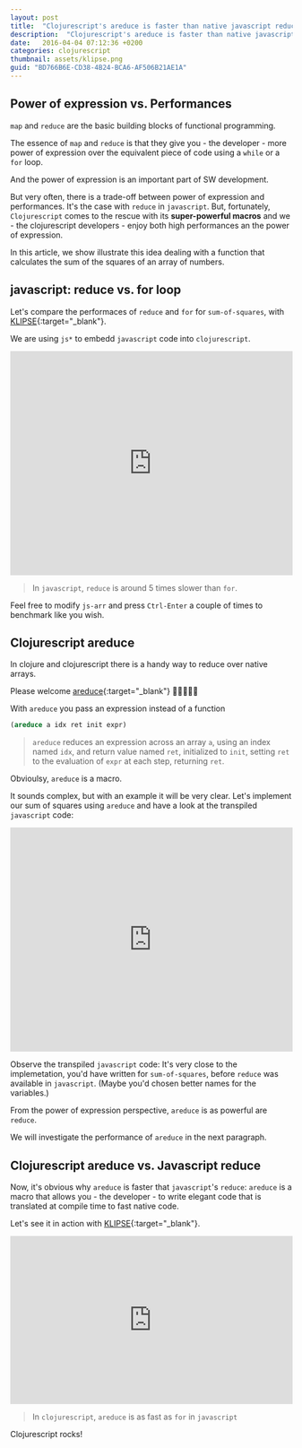 ```yaml
---
layout: post
title:  "Clojurescript's areduce is faster than native javascript reduce"
description:  "Clojurescript's areduce is faster than native javascript reduce"
date:   2016-04-04 07:12:36 +0200
categories: clojurescript
thumbnail: assets/klipse.png
guid: "BD766B6E-CD38-4B24-BCA6-AF506B21AE1A"
---
```



## Power of expression vs. Performances

`map` and `reduce` are the basic building blocks of functional programming.

The essence of `map` and `reduce` is that they give you - the developer - more power of expression over the equivalent piece of code using a `while` or a `for` loop.

And the power of expression is an important part of SW development.

But very often, there is a trade-off between power of expression and performances.
It's the case with `reduce` in `javascript`.
But, fortunately, `Clojurescript` comes to the rescue with its **super-powerful macros** and we - the clojurescript developers - enjoy both high performances an the power of expression.

In this article, we show illustrate this idea dealing with a function that calculates the sum of the squares of an array of numbers.

## javascript: reduce vs. for loop

Let's compare the performaces of `reduce` and `for` for `sum-of-squares`, with [KLIPSE][app-url-js]{:target="_blank"}.

We are using `js*` to embedd `javascript` code into `clojurescript`.


<iframe frameborder="0" width="100%" height="400px"
    src= 
    "http://app.klipse.tech/?eval_only=1&cljs_in=(def%20n%201000000)%0A(def%20js-arr%20(to-array%20(range%20n)))%0A%0A(defn%20sum-of-squares-reduce-js%20%5Barr%5D%0A%20%20(js*%20%22arr.reduce(function(res%2C%20val)%20%7Breturn%20res%20%2B%20val%20*%20val%3B%7D%2C%200)%22))%0A%0A%0A(defn%20sum-of-squares-for-js%20%5Barr%5D%0A%20%20(js*%20%0A%20%20%20%20%22var%20res%3D0%3B%0A%20%20%20%20%20for(var%20i%3D0%3B%20i%20%3C%20arr.length%3B%20i%2B%2B)%7B%0A%20%20%20%20%20%20%20res%20%3D%20res%20%2B%20arr%5Bi%5D%20*%20arr%5Bi%5D%3B%0A%20%20%20%20%20%7D%22)%0A%20%20(js*%20%22res%22))%0A%0A(with-out-str%20%0A%20%20%5B(time%20(sum-of-squares-reduce-js%20js-arr))%0A%20%20%20(time%20(sum-of-squares-for-js%20js-arr))%5D)%0A%0A">
    </iframe>


> In `javascript`, `reduce` is around 5 times slower than `for`.

Feel free to modify `js-arr` and press `Ctrl-Enter` a couple of times to benchmark like you wish.


## Clojurescript areduce

In clojure and clojurescript there is a handy way to reduce over native arrays.

Please welcome [areduce](https://clojuredocs.org/clojure.core/areduce){:target="_blank"} 👏👏👏👏👏

With `areduce` you pass an expression instead of a function

~~~clojure
(areduce a idx ret init expr)
~~~
> `areduce` reduces an expression across an array `a`, using an index named `idx`, and return value named `ret`, initialized to `init`, setting `ret` to the evaluation of `expr` at each step, returning `ret`.

Obvioulsy, `areduce` is a macro.

It sounds complex, but with an example it will be very clear.
Let's implement our sum of squares using `areduce` and have a look at the transpiled `javascript` code:

<iframe frameborder="0" width="100%" height="400px"
    src= 
    "http://app.klipse.tech/?js_only=1&cljs_in=(defn%20sum-of-squares-clj-areduce%20%5Bxs%5D%0A%20%20(areduce%20xs%20i%20ret%200%0A%20%20%20%20%20%20%20%20%20%20%20(%2B%20ret%20(*%20(aget%20xs%20i)%20(aget%20xs%20i)))))">
</iframe>

Observe the transpiled `javascript` code: It's very close to the implemetation, you'd have written for `sum-of-squares`, before `reduce` was available in `javascript`.
(Maybe you'd chosen better names for the variables.)

From the power of expression perspective, `areduce` is as powerful are `reduce`.

We will investigate the performance of `areduce` in the next paragraph.


## Clojurescript areduce vs. Javascript reduce

Now, it's obvious why `areduce` is faster that `javascript`'s `reduce`: `areduce` is a macro that allows you - the developer - to write elegant code that is translated at compile time to fast native code.


Let's see it in action with [KLIPSE][app-url-js]{:target="_blank"}.

<iframe frameborder="0" width="100%" height="300px"
    src= 
    "http://app.klipse.tech/?eval_only=1&cljs_in=(def%20n%201000000)%0A(def%20js-arr%20(to-array%20(range%20n)))%0A%0A(defn%20sum-of-squares-reduce-js%20%5Barr%5D%0A%20%20(js*%20%22arr.reduce(function(res%2C%20val)%20%7Breturn%20res%20%2B%20val%20*%20val%3B%7D%2C%200)%22))%0A%0A%0A(defn%20sum-of-squares-for-js%20%5Barr%5D%0A%20%20(js*%20%0A%20%20%20%20%22var%20res%3D0%3B%0A%20%20%20%20%20for(var%20i%3D0%3B%20i%20%3C%20arr.length%3B%20i%2B%2B)%7B%0A%20%20%20%20%20%20%20res%20%3D%20res%20%2B%20arr%5Bi%5D%20*%20arr%5Bi%5D%3B%0A%20%20%20%20%20%7D%22)%0A%20%20(js*%20%22res%22))%0A%0A(defn%20sum-of-squares-clj-areduce%20%5Bxs%5D%0A%20%20(areduce%20xs%20i%20ret%200%0A%20%20%20%20%20%20%20%20%20%20%20(%2B%20ret%20(*%20(aget%20xs%20i)%20(aget%20xs%20i)))))%0A%0A(with-out-str%20%0A%20%20%5B(time%20(sum-of-squares-reduce-js%20js-arr))%0A%20%20%20(time%20(sum-of-squares-for-js%20js-arr))%0A%20%20%20(time%20(sum-of-squares-clj-areduce%20js-arr))%5D)%0A">
</iframe>


> In `clojurescript`, `areduce` is as fast as `for` in `javascript`



Clojurescript rocks!


[app-url-js]: http://app.klipse.tech?js_only=1


